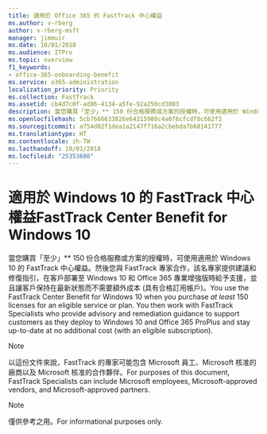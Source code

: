 ```yaml
---
title: 適用於 Office 365 的 FastTrack 中心權益
ms.author: v-rberg
author: v-rberg-msft
manager: jimmuir
ms.date: 10/01/2018
ms.audience: ITPro
ms.topic: overview
f1_keywords:
- office-365-onboarding-benefit
ms.service: o365-administration
localization_priority: Priority
ms.collection: FastTrack
ms.assetid: cb4d7c0f-ad86-4134-a5fe-92a250cd3003
description: 當您購買「至少」** 150 份合格服務或方案的授權時，可使用適用於 Windows 10 的 FastTrack 中心權益。
ms.openlocfilehash: 5cb7666633826e64315980c4a6f6cfcdf8c662f3
ms.sourcegitcommit: a754d02f1dea1a2147f716a2cbebda7b68141777
ms.translationtype: HT
ms.contentlocale: zh-TW
ms.lasthandoff: 10/01/2018
ms.locfileid: "25353600"
---
```

# <a name="fasttrack-center-benefit-for-windows-10"></a><span data-ttu-id="c1f09-103">適用於 Windows 10 的 FastTrack 中心權益</span><span class="sxs-lookup"><span data-stu-id="c1f09-103">FastTrack Center Benefit for Windows 10</span></span>

<span data-ttu-id="c1f09-p101">當您購買「至少」\*\* 150 份合格服務或方案的授權時，可使用適用於 Windows 10 的 FastTrack 中心權益。然後您與 FastTrack 專家合作，該名專家提供建議和修復指引，在客戶部署至 Windows 10 和 Office 365 專業增強版時給予支援，並且讓客戶保持在最新狀態而不需要額外成本 (具有合格訂用帳戶)。</span><span class="sxs-lookup"><span data-stu-id="c1f09-p101">You use the FastTrack Center Benefit for Windows 10 when you purchase  *at least*  150 licenses for an eligible service or plan.  You then work with FastTrack Specialists who provide advisory and remediation guidance to support customers as they deploy to Windows 10 and Office 365 ProPlus and stay up-to-date at no additional cost (with an eligible subscription).</span></span> 
  
> [!NOTE]
> <span data-ttu-id="c1f09-106">以這份文件來說，FastTrack 的專家可能包含 Microsoft 員工、Microsoft 核准的廠商以及 Microsoft 核准的合作夥伴。</span><span class="sxs-lookup"><span data-stu-id="c1f09-106">For purposes of this document, FastTrack Specialists can include Microsoft employees, Microsoft-approved vendors, and Microsoft-approved partners.</span></span> 
    
> [!NOTE]
> <span data-ttu-id="c1f09-107">僅供參考之用。</span><span class="sxs-lookup"><span data-stu-id="c1f09-107">For informational purposes only.</span></span> 
  

  

 